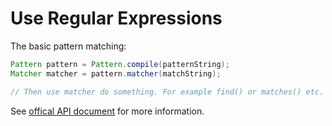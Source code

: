 # Use Regular Expressions

The basic pattern matching:

```java
Pattern pattern = Pattern.compile(patternString);
Matcher matcher = pattern.matcher(matchString);

// Then use matcher do something. For example find() or matches() etc.
```

See [offical API document](https://docs.oracle.com/javase/8/docs/api/java/util/regex/Matcher.html) for more information.
